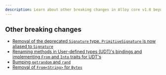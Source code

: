```yaml
---
description: Learn about other breaking changes in Alloy core v1.0 beyond sol! macro updates
---
```


## Other breaking changes

- [Removal of the deprecated `Signature` type. `PrimitiveSignature` is now aliased to `Signature`](https://github.com/alloy-rs/core/pull/899)
- [Renaming methods in User-defined types (UDT)'s bindings and implementing `From` and `Into` traits for UDT's](https://github.com/alloy-rs/core/pull/905)
- [Bumping `getrandom` and `rand`](https://github.com/alloy-rs/core/pull/869)
- [Removal of `From<String>` for `Bytes`](https://github.com/alloy-rs/core/pull/907)
